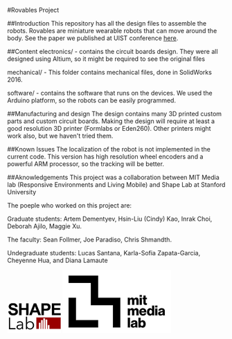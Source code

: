 #Rovables Project 

##Introduction
This repository has all the design files to assemble the robots. Rovables are miniature wearable robots that can move around the body. 
See the paper we published at UIST conference [here](http://www.artemdementyev.com/wp-content/uploads/2016/10/Rovables-Miniature-On-Body-Robots-as-Mobile-Wearables.pdf).  

##Content
electronics/ - contains the circuit boards design. They were all designed using Altium, so it might be required to see the original files

mechanical/ - This folder contains mechanical files, done in SolidWorks 2016. 

software/ - contains the software that runs on the devices. We used the Arduino platform, so the robots can be easily programmed.  


##Manufacturing and design
The design contains many 3D printed custom parts and custom circuit boards. Making the design will require at least a good resolution 3D printer (Formlabs or Eden260). Other printers might work also, but we haven't tried them. 

##Known Issues
The localization of the robot is not implemented in the current code. This version has high resolution wheel encoders and a powerful ARM processor, so the tracking will be better. 

##Aknowledgements
This project was a collaboration between MIT Media lab (Responsive Environments and Living Mobile) and Shape Lab at Stanford University

The poeple who worked on this project are:

Graduate students: Artem Dementyev, Hsin-Liu (Cindy) Kao, Inrak Choi, Deborah Ajilo, Maggie Xu. 

The faculty: Sean Follmer, Joe Paradiso, Chris Shmandth.

Undegraduate students: Lucas Santana, Karla-Sofia Zapata-Garcia, Cheyenne Hua, and Diana Lamaute

![Shapelab Logo](/images/shapelab.png)
![MediaLab Logo](/images/medialablogo.png)
